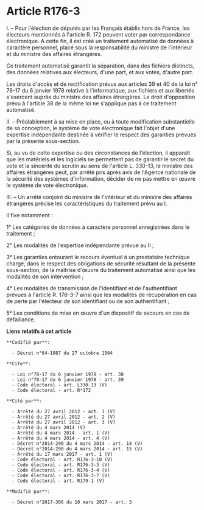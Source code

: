 # Article R176-3

I. – Pour l'élection de députés par les Français établis hors de France, les électeurs mentionnés à l'article R. 172 peuvent
voter par correspondance électronique. A cette fin, il est créé un traitement automatisé de données à caractère personnel,
placé sous la responsabilité du ministre de l'intérieur et du ministre des affaires étrangères. 

Ce traitement automatisé garantit la séparation, dans des fichiers distincts, des données relatives aux électeurs, d'une
part, et aux votes, d'autre part. 

Les droits d'accès et de rectification prévus aux articles 39 et 40 de la loi n° 78-17 du 6 janvier 1978 relative à
l'informatique, aux fichiers et aux libertés s'exercent auprès du ministre des affaires étrangères. Le droit d'opposition
prévu à l'article 38 de la même loi ne s'applique pas à ce traitement automatisé. 

II. – Préalablement à sa mise en place, ou à toute modification substantielle de sa conception, le système de vote
électronique fait l'objet d'une expertise indépendante destinée à vérifier le respect des garanties prévues par la présente
sous-section. 

Si, au vu de cette expertise ou des circonstances de l'élection, il apparaît que les matériels et les logiciels ne permettent
pas de garantir le secret du vote et la sincérité du scrutin au sens de l'article L. 330-13, le ministre des affaires
étrangères peut, par arrêté pris après avis de l'Agence nationale de la sécurité des systèmes d'information, décider de ne
pas mettre en œuvre le système de vote électronique. 

III. – Un arrêté conjoint du ministre de l'intérieur et du ministre des affaires étrangères précise les caractéristiques du
traitement prévu au I. 

Il fixe notamment : 

1° Les catégories de données à caractère personnel enregistrées dans le traitement ; 

2° Les modalités de l'expertise indépendante prévue au II ; 

3° Les garanties entourant le recours éventuel à un prestataire technique chargé, dans le respect des obligations de sécurité
résultant de la présente sous-section, de la maîtrise d'œuvre du traitement automatisé ainsi que les modalités de son
intervention ; 

4° Les modalités de transmission de l'identifiant et de l'authentifiant prévues à l'article R. 176-3-7 ainsi que les
modalités de récupération en cas de perte par l'électeur de son identifiant ou de son authentifiant ; 

5° Les conditions de mise en œuvre d'un dispositif de secours en cas de défaillance.

**Liens relatifs à cet article**

	**Codifié par**:

	  - Décret n°64-1087 du 27 octobre 1964

	**Cite**:

	  - Loi n°78-17 du 6 janvier 1978 - art. 38
	  - Loi n°78-17 du 6 janvier 1978 - art. 39
	  - Code électoral - art. L330-13 (V)
	  - Code électoral - art. R*172

	**Cité par**:

	  - Arrêté du 27 avril 2012 - art. 1 (V)
	  - Arrêté du 27 avril 2012 - art. 2 (V)
	  - Arrêté du 27 avril 2012 - art. 3 (V)
	  - Arrêté du 4 mars 2014 (V)
	  - Arrêté du 4 mars 2014 - art. 1 (V)
	  - Arrêté du 4 mars 2014 - art. 4 (V)
	  - Décret n°2014-290 du 4 mars 2014 - art. 14 (V)
	  - Décret n°2014-290 du 4 mars 2014 - art. 15 (V)
	  - Arrêté du 17 mars 2017 - art. 1 (V)
	  - Code électoral - art. R176-3-10 (V)
	  - Code électoral - art. R176-3-3 (V)
	  - Code électoral - art. R176-3-4 (V)
	  - Code électoral - art. R176-3-7 (V)
	  - Code électoral - art. R179-1 (V)

	**Modifié par**:

	  - Décret n°2017-306 du 10 mars 2017 - art. 3

